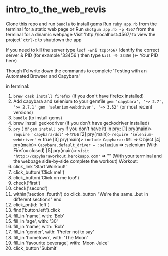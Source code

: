 # intro_to_the_web_revis

Clone this repo and run `bundle` to install gems
Run `ruby app.rb` from the terminal for a static web page or
Run `shotgun app.rb -p 4567` from the terminal for a dinamic webpage
Visit 'http://localhost:4567/ to view the project'
`ctrl-c` to shutdown the app


If you need to kill the server type
`lsof -wni tcp:4567`
Identify the correct server & PID (for example '33456') then type
`kill -9 33456` (<- Your PID here)


Though I'd write down the commands to complete 'Testing with an Automated Browser and Capybara'

in terminal:
1. `brew cask install firefox` (if you don't have firefox installed)
2. Add capybara and selenium to your gemfile
`gem 'capybara', '~> 2.7', '>= 2.7.1'
gem 'selenium-webdriver', '~> 3.52'`
(or most recent versions)
3. `bundle` (to install gems)
4. brew install geckodriver (if you don't have geckodriver installed)
5. `pry` ( or `gem install pry` if you don't have it)
in pry:
[1] pry(main)> `require 'capybara/dsl'` => true
[2] pry(main)> `require 'selenium-webdriver'` => true
[3] pry(main)> `include Capybara::DSL` => Object
[4] pry(main)> `Capybara.default_driver = :selenium` => :selenium
(With Firefox closed)
[5] pry(main)> `visit 'http://capybaraworkout.herokuapp.com'` => ""
(With your terminal and the webpage side-by-side complete the workout)
Workout:
1. click_link 'Start Workout!'
2. click_button('Click me!')
3. click_button('Click on me too!')
4. check('first')
5. check('second')
6. within('section .fourth') do
    click_button "We're the same...but in different sections"
   end
7. click_on(id: 'left')
8. find('button.left').click
9. fill_in 'name', with: 'Bob'
10. fill_in 'age', with: '30'
11. fill_in 'name', with: 'Bob'
12. fill_in 'gender', with: 'Prefer not to say'
13. fill_in 'hometown', with: 'The Moon'
14. fill_in 'favourite beverage', with: 'Moon Juice'
15. click_button 'Submit'
